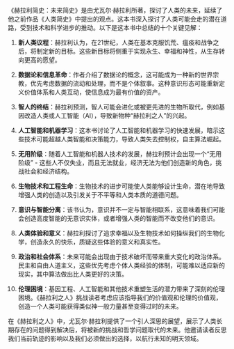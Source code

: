 《赫拉利简史：未来简史》是由尤瓦尔·赫拉利所著，探讨了人类的未来，延续了他之前作品《人类简史》中提出的观点。这本书深入探讨了人类可能会走的潜在道路，受到技术和科学进步的推动。以下是这本书中总结的十个关键见解：

1. **新人类议程**：赫拉利认为，在21世纪，人类在基本克服饥荒、瘟疫和战争之后，将制定新的目标。这些新目标将侧重于实现永生、幸福和神性，从生存转向更高的愿望。

2. **数据论和信息革命**：作者介绍了数据论的概念，这可能成为一种新的世界宗教，优先考虑数据的流动和处理，而不是个体叙事。这种意识形态可能重新定义价值体系和人类互动，使信息成为最有价值的资产。

3. **智人的终结**：赫拉利预测，智人可能会进化或被更先进的生物所取代，例如基因改造人类或人工智能（AI），导致新物种“赫拉利之人”的兴起。

4. **人工智能和机器学习**：这本书讨论了人工智能和机器学习的快速发展，暗示这些技术可能超越人类智能和决策能力，导致人类失去控制权，自主算法崛起。

5. **无用阶级**：随着人工智能和机器人技术的发展，赫拉利预计会出现一个“无用阶级” - 这些人不仅失业，而且无法就业，经济无法为他们创造新的角色，挑战社会和经济结构。

6. **生物技术和工程生命**：生物技术的进步可能使人类能够设计生命，潜在地导致增强人类的创造以及引发关于不平等和人类本质的道德问题。

7. **意识与智能分离**：该书认为，意识并不一定与智能相联系，这意味着我们可能会创造高度智能的无意识实体，或者增强人类的智能而不改变他们的意识。

8. **人类体验和意义**：赫拉利探讨了追求幸福以及生物技术如何操纵我们的生物化学，创造永久的快乐，质疑这些体验的意义和真实性。

9. **政治和社会体系**：未来可能会出现由于技术破坏而带来重大变化的政治体系。民主和自由人道主义，这些优先考虑个体人类经验的体制，可能难以适应新的现实，其中算法做出比人类更好的决策。

10. **伦理困境**：基因工程、人工智能和其他技术重塑生活的潜力带来了深刻的伦理困境。《赫拉利之人》挑战读者考虑应该指导我们的价值观和伦理的价值观，创造一个人类可能获得类似神一般力量甚至变得过时的未来。

在《赫拉利之人》中，尤瓦尔·赫拉利提供了一个引人深思的展望，展示了人类长期存在的问题得到解决后，将被新的挑战和哲学问题取代的未来。他邀请读者反思我们当前轨迹的影响以及我们必须做出的选择，以航行未知的明天领域。